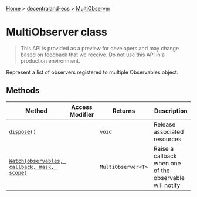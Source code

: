 [Home](./index) &gt; [decentraland-ecs](./decentraland-ecs.md) &gt; [MultiObserver](./decentraland-ecs.multiobserver.md)

# MultiObserver class

> This API is provided as a preview for developers and may change based on feedback that we receive. Do not use this API in a production environment.

Represent a list of observers registered to multiple Observables object.

## Methods

|  Method | Access Modifier | Returns | Description |
|  --- | --- | --- | --- |
|  [`dispose()`](./decentraland-ecs.multiobserver.dispose.md) |  | `void` | Release associated resources |
|  [`Watch(observables, callback, mask, scope)`](./decentraland-ecs.multiobserver.watch.md) |  | `MultiObserver<T>` | Raise a callback when one of the observable will notify |

